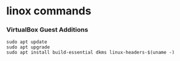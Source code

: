 # linox commands

### VirtualBox Guest Additions

```
sudo apt update
sudo apt upgrade
sudo apt install build-essential dkms linux-headers-$(uname -)
```

